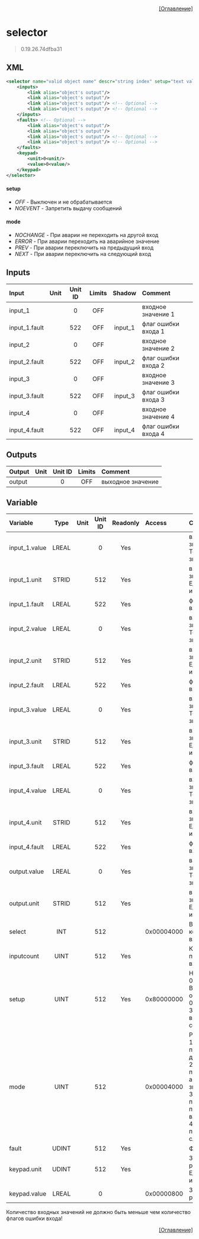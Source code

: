 <p align='right'><a href='index.html'>[Оглавление]</a></p>

# selector
> 0.19.26.74dfba31
## XML
````xml
<selector name="valid object name" descr="string index" setup="text value | text value | ... | text value" mode="text value" select="-1" >
	<inputs>
		<link alias="object's output"/>
		<link alias="object's output"/>
		<link alias="object's output"/> <!-- Optional -->
		<link alias="object's output"/> <!-- Optional -->
	</inputs>
	<faults> <!-- Optional -->
		<link alias="object's output"/>
		<link alias="object's output"/>
		<link alias="object's output"/> <!-- Optional -->
		<link alias="object's output"/> <!-- Optional -->
	</faults>
	<keypad>
		<unit>0<unit/>
		<value>0<value/>
	</keypad>
</selector>
````

#### setup
* _OFF_  - Выключен и не обрабатывается
* _NOEVENT_  - Запретить выдачу сообщений

#### mode
* _NOCHANGE_  - При аварии не переходить на другой вход
* _ERROR_  - При аварии переходить на аварийное значение
* _PREV_  - При аварии переключить на предыдущий вход
* _NEXT_  - При аварии переключить на следующий вход

## Inputs
Input | Unit | Unit ID | Limits | Shadow | Comment
:-- |:--:|:--:|:--:|:--:|:--
input_1 |  | 0 | OFF |  | входное значение 1
input_1.fault |  | 522 | OFF | input_1 | флаг ошибки входа 1
input_2 |  | 0 | OFF |  | входное значение 2
input_2.fault |  | 522 | OFF | input_2 | флаг ошибки входа 2
input_3 |  | 0 | OFF |  | входное значение 3
input_3.fault |  | 522 | OFF | input_3 | флаг ошибки входа 3
input_4 |  | 0 | OFF |  | входное значение 4
input_4.fault |  | 522 | OFF | input_4 | флаг ошибки входа 4

## Outputs
Output | Unit | Unit ID | Limits | Comment
:-- |:--:|:--:|:--:|:--
output |  | 0 | OFF | выходное значение

## Variable
Variable | Type | Unit | Unit ID | Readonly | Access | Comment
:-- |:--:|:--:|:--:|:--:|:-- |:--
input_1.value | LREAL |  | 0 | Yes |   | входное значение 1. Текущее значение
input_1.unit | STRID |  | 512 | Yes |   | входное значение 1. Единицы измерения
input_1.fault | LREAL |  | 522 | Yes |   | флаг ошибки входа 1
input_2.value | LREAL |  | 0 | Yes |   | входное значение 2. Текущее значение
input_2.unit | STRID |  | 512 | Yes |   | входное значение 2. Единицы измерения
input_2.fault | LREAL |  | 522 | Yes |   | флаг ошибки входа 2
input_3.value | LREAL |  | 0 | Yes |   | входное значение 3. Текущее значение
input_3.unit | STRID |  | 512 | Yes |   | входное значение 3. Единицы измерения
input_3.fault | LREAL |  | 522 | Yes |   | флаг ошибки входа 3
input_4.value | LREAL |  | 0 | Yes |   | входное значение 4. Текущее значение
input_4.unit | STRID |  | 512 | Yes |   | входное значение 4. Единицы измерения
input_4.fault | LREAL |  | 522 | Yes |   | флаг ошибки входа 4
output.value | LREAL |  | 0 | Yes |   | выходное значение. Текущее значение
output.unit | STRID |  | 512 | Yes |   | выходное значение. Единицы измерения
select | INT |  | 512 |  | 0x00004000 | Выбор коммуцируемого входа
inputcount | UINT |  | 512 | Yes |   | Количество подключенных входов
setup | UINT |  | 512 | Yes | 0x80000000 | Настройка:<br/>0x0001: Выключен и не обрабатывается<br/>0x0004: Запретить выдачу сообщений<br/>
mode | UINT |  | 512 |  | 0x00004000 | Режим:<br/>1: При аварии не переходить на другой вход<br/>2: При аварии переходить на аварийное значение<br/>3: При аварии переключить на предыдущий вход<br/>4: При аварии переключить на следующий вход<br/>
fault | UDINT |  | 512 | Yes |   | Флаг ошибки
keypad.unit | UDINT |  | 512 | Yes |   | Значение ручного ввода. Единицы измерения
keypad.value | LREAL |  | 0 |  | 0x00000800 | Значение ручного ввода


Количество входных значений не должно быть меньше чем количество флагов ошибки входа!
[^mutable]: Если объект не привязан к модулю ввода-вывода, то данная переменная будет записываемой.


<p align='right'><a href='index.html'>[Оглавление]</a></p>

